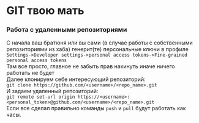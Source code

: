 # GIT твою мать

### Работа с удаленными репозиториями
С начала ваш братюня или вы сами (в случае работы с собственными репозиториями из хаба) генерит(те) персональные ключи в профиле  
`Settings->Developer settings->personal access tokens->Fine-grained personal access tokens`  
Там все просто, главное не забыть прав накинуть иначе ничего работать не будет  
Далее клонируем себе интересующий репозиторий:  
`git clone https://github.com/<username>/<repo_name>.git`  
И задаем удаленный репозиторий:  
`git remote set-url origin https://<username>:<personal_token>@github.com/<username>/<repo_name>.git`  
Если все сделал правильно команды `push` и `pull` будут работать как часы.  
